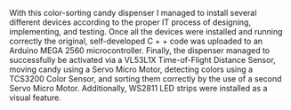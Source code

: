 With this color-sorting candy dispenser I managed to install several different devices according to the
proper IT process of designing, implementing, and testing. Once all the devices were installed and running
correctly the original, self-developed C + + code was uploaded to an Arduino MEGA 2560 microcontroller.
Finally, the dispenser managed to successfully be activated via a VL53L1X Time-of-Flight Distance Sensor,
moving candy using a Servo Micro Motor, detecting colors using a TCS3200 Color Sensor, and sorting them
correctly by the use of a second Servo Micro Motor. Additionally, WS2811 LED strips were installed as a
visual feature.
